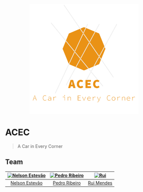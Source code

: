 [nelson]: https://github.com/nelsonmestevao
[nelson-pic]: https://github.com/nelsonmestevao.png?size=120
[pedro]: https://github.com/pedroribeiro22
[pedro-pic]: https://github.com/pedroribeiro22.png?size=120
[rui]: https://github.com/ruimendes29
[rui-pic]: https://github.com/ruimendes29.png?size=120

<div align="center">
    <img src="img/logo.png" alt="sgv" width="350px">
</div>

# ACEC
> A Car in Every Corner

## Team

[![Nelson Estevão][nelson-pic]][nelson] | [![Pedro Ribeiro][pedro-pic]][pedro] | [![Rui][rui-pic]][rui]
:---: | :---: | :---:
[Nelson Estevão][nelson] | [Pedro Ribeiro][pedro] | [Rui Mendes][rui]
